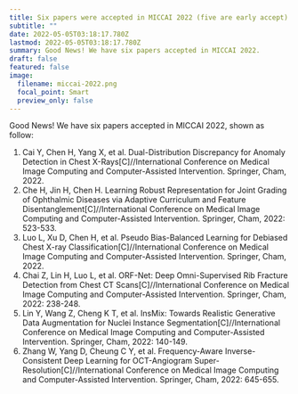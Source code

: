 ```yaml
---
title: Six papers were accepted in MICCAI 2022 (five are early accept).
subtitle: ""
date: 2022-05-05T03:18:17.780Z
lastmod: 2022-05-05T03:18:17.780Z
summary: Good News! We have six papers accepted in MICCAI 2022.
draft: false
featured: false
image:
  filename: miccai-2022.png
  focal_point: Smart
  preview_only: false
---
```

Good News! We have six papers accepted in MICCAI 2022, shown as follow:

<!--StartFragment-->

1. Cai Y, Chen H, Yang X, et al. Dual-Distribution Discrepancy for Anomaly Detection in Chest X-Rays\[C]//International Conference on Medical Image Computing and Computer-Assisted Intervention. Springer, Cham, 2022.
2. Che H, Jin H, Chen H. Learning Robust Representation for Joint Grading of Ophthalmic Diseases via Adaptive Curriculum and Feature Disentanglement\[C]//International Conference on Medical Image Computing and Computer-Assisted Intervention. Springer, Cham, 2022: 523-533.
3. Luo L, Xu D, Chen H, et al. Pseudo Bias-Balanced Learning for Debiased Chest X-ray Classification\[C]//International Conference on Medical Image Computing and Computer-Assisted Intervention. Springer, Cham, 2022.
4. Chai Z, Lin H, Luo L, et al. ORF-Net: Deep Omni-Supervised Rib Fracture Detection from Chest CT Scans\[C]//International Conference on Medical Image Computing and Computer-Assisted Intervention. Springer, Cham, 2022: 238-248.
5. Lin Y, Wang Z, Cheng K T, et al. InsMix: Towards Realistic Generative Data Augmentation for Nuclei Instance Segmentation\[C]//International Conference on Medical Image Computing and Computer-Assisted Intervention. Springer, Cham, 2022: 140-149.
6. Zhang W, Yang D, Cheung C Y, et al. Frequency-Aware Inverse-Consistent Deep Learning for OCT-Angiogram Super-Resolution\[C]//International Conference on Medical Image Computing and Computer-Assisted Intervention. Springer, Cham, 2022: 645-655.

<!--EndFragment-->